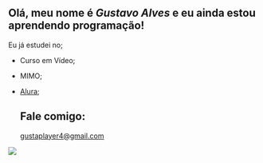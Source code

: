 ## Olá, meu nome é *Gustavo Alves* e eu ainda estou aprendendo programação!

 Eu já estudei no;
 - Curso em Vídeo;
 - MIMO;
 - [Alura](https://www.alura.com.br);

   ## Fale comigo:

   gustaplayer4@gmail.com

   
![](https://tenor.com/pt-BR/view/miguel-falabella-grateful-thank-you-thanks-gif-10842701)
